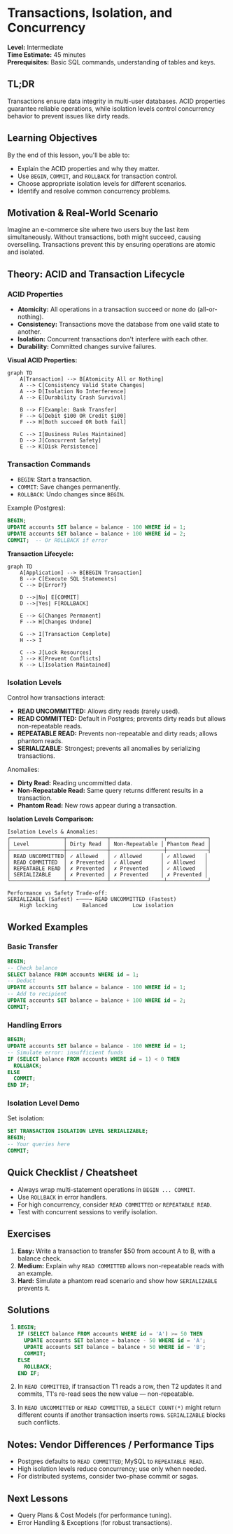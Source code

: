 # Transactions, Isolation, and Concurrency

**Level:** Intermediate  
**Time Estimate:** 45 minutes  
**Prerequisites:** Basic SQL commands, understanding of tables and keys.

## TL;DR
Transactions ensure data integrity in multi-user databases. ACID properties guarantee reliable operations, while isolation levels control concurrency behavior to prevent issues like dirty reads.

## Learning Objectives
By the end of this lesson, you'll be able to:
- Explain the ACID properties and why they matter.
- Use `BEGIN`, `COMMIT`, and `ROLLBACK` for transaction control.
- Choose appropriate isolation levels for different scenarios.
- Identify and resolve common concurrency problems.

## Motivation & Real-World Scenario
Imagine an e-commerce site where two users buy the last item simultaneously. Without transactions, both might succeed, causing overselling. Transactions prevent this by ensuring operations are atomic and isolated.

## Theory: ACID and Transaction Lifecycle

### ACID Properties
- **Atomicity:** All operations in a transaction succeed or none do (all-or-nothing).
- **Consistency:** Transactions move the database from one valid state to another.
- **Isolation:** Concurrent transactions don't interfere with each other.
- **Durability:** Committed changes survive failures.

**Visual ACID Properties:**
```mermaid
graph TD
    A[Transaction] --> B[Atomicity All or Nothing]
    A --> C[Consistency Valid State Changes]
    A --> D[Isolation No Interference]
    A --> E[Durability Crash Survival]
    
    B --> F[Example: Bank Transfer]
    F --> G[Debit $100 OR Credit $100]
    F --> H[Both succeed OR both fail]
    
    C --> I[Business Rules Maintained]
    D --> J[Concurrent Safety]
    E --> K[Disk Persistence]
```

### Transaction Commands
- `BEGIN`: Start a transaction.
- `COMMIT`: Save changes permanently.
- `ROLLBACK`: Undo changes since `BEGIN`.

Example (Postgres):
```sql
BEGIN;
UPDATE accounts SET balance = balance - 100 WHERE id = 1;
UPDATE accounts SET balance = balance + 100 WHERE id = 2;
COMMIT;  -- Or ROLLBACK if error
```

**Transaction Lifecycle:**
```mermaid
graph TD
    A[Application] --> B[BEGIN Transaction]
    B --> C[Execute SQL Statements]
    C --> D{Error?}
    
    D -->|No| E[COMMIT]
    D -->|Yes| F[ROLLBACK]
    
    E --> G[Changes Permanent]
    F --> H[Changes Undone]
    
    G --> I[Transaction Complete]
    H --> I
    
    C --> J[Lock Resources]
    J --> K[Prevent Conflicts]
    K --> L[Isolation Maintained]
```

### Isolation Levels
Control how transactions interact:
- **READ UNCOMMITTED:** Allows dirty reads (rarely used).
- **READ COMMITTED:** Default in Postgres; prevents dirty reads but allows non-repeatable reads.
- **REPEATABLE READ:** Prevents non-repeatable and dirty reads; allows phantom reads.
- **SERIALIZABLE:** Strongest; prevents all anomalies by serializing transactions.

Anomalies:
- **Dirty Read:** Reading uncommitted data.
- **Non-Repeatable Read:** Same query returns different results in a transaction.
- **Phantom Read:** New rows appear during a transaction.

**Isolation Levels Comparison:**
```
Isolation Levels & Anomalies:
┌─────────────────┬─────────────┬─────────────────┬─────────────┐
│ Level           │ Dirty Read  │ Non-Repeatable │ Phantom Read │
├─────────────────┼─────────────┼─────────────────┼─────────────┤
│ READ UNCOMMITTED│ ✓ Allowed   │ ✓ Allowed      │ ✓ Allowed   │
│ READ COMMITTED  │ ✗ Prevented │ ✓ Allowed      │ ✓ Allowed   │
│ REPEATABLE READ │ ✗ Prevented │ ✗ Prevented    │ ✓ Allowed   │
│ SERIALIZABLE    │ ✗ Prevented │ ✗ Prevented    │ ✗ Prevented │
└─────────────────┴─────────────┴─────────────────┴─────────────┘

Performance vs Safety Trade-off:
SERIALIZABLE (Safest) ←───→ READ UNCOMMITTED (Fastest)
    High locking        Balanced        Low isolation
```

## Worked Examples

### Basic Transfer
```sql
BEGIN;
-- Check balance
SELECT balance FROM accounts WHERE id = 1;
-- Deduct
UPDATE accounts SET balance = balance - 100 WHERE id = 1;
-- Add to recipient
UPDATE accounts SET balance = balance + 100 WHERE id = 2;
COMMIT;
```

### Handling Errors
```sql
BEGIN;
UPDATE accounts SET balance = balance - 100 WHERE id = 1;
-- Simulate error: insufficient funds
IF (SELECT balance FROM accounts WHERE id = 1) < 0 THEN
  ROLLBACK;
ELSE
  COMMIT;
END IF;
```

### Isolation Level Demo
Set isolation:
```sql
SET TRANSACTION ISOLATION LEVEL SERIALIZABLE;
BEGIN;
-- Your queries here
COMMIT;
```

## Quick Checklist / Cheatsheet
- Always wrap multi-statement operations in `BEGIN ... COMMIT`.
- Use `ROLLBACK` in error handlers.
- For high concurrency, consider `READ COMMITTED` or `REPEATABLE READ`.
- Test with concurrent sessions to verify isolation.

## Exercises

1. **Easy:** Write a transaction to transfer $50 from account A to B, with a balance check.
2. **Medium:** Explain why `READ COMMITTED` allows non-repeatable reads with an example.
3. **Hard:** Simulate a phantom read scenario and show how `SERIALIZABLE` prevents it.

## Solutions

1. ```sql
   BEGIN;
   IF (SELECT balance FROM accounts WHERE id = 'A') >= 50 THEN
     UPDATE accounts SET balance = balance - 50 WHERE id = 'A';
     UPDATE accounts SET balance = balance + 50 WHERE id = 'B';
     COMMIT;
   ELSE
     ROLLBACK;
   END IF;
   ```

2. In `READ COMMITTED`, if transaction T1 reads a row, then T2 updates it and commits, T1's re-read sees the new value — non-repeatable.

3. In `READ UNCOMMITTED` or `READ COMMITTED`, a `SELECT COUNT(*)` might return different counts if another transaction inserts rows. `SERIALIZABLE` blocks such conflicts.

## Notes: Vendor Differences / Performance Tips
- Postgres defaults to `READ COMMITTED`; MySQL to `REPEATABLE READ`.
- High isolation levels reduce concurrency; use only when needed.
- For distributed systems, consider two-phase commit or sagas.

## Next Lessons
- Query Plans & Cost Models (for performance tuning).
- Error Handling & Exceptions (for robust transactions).

